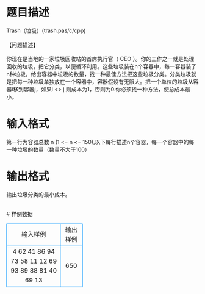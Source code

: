 # 

 
 # 题目描述 
<p>
Trash（垃圾）(trash.pas/c/cpp)<br><br>【问题描述】<br><br>    你现在是当地的一家垃圾回收站的首席执行官（ CEO ）。你的工作之一就是处理回收的垃圾，把它分类，以便循环利用。这些垃圾装在n个容器中，每一容器装了n种垃圾，给出容器中垃圾的数量，找一种最佳方法把这些垃圾分类。分类垃圾就是把每一种垃圾单独放在一个容器中，容器假设有无限大。把一个单位的垃圾从容器i移到容器j，如果i <> j,则成本为1，否则为0.你必须找一种方法，使总成本最小。 <br></p> 

 
 # 输入格式 
<p>
     第一行为容器总数 n (1 <= n <= 150),以下每行描述n个容器，每一个容器中的每一种垃圾的数量（数量不大于100）  </p> 

 
 # 输出格式 
<p>
     输出垃圾分类的最小成本。 <br><br></p> 
# 样例数据
<style>
        table,table tr th, table tr td { border:1px solid #0094ff; }
        table { width: 200px; min-height: 25px; line-height: 25px; text-align: center; border-collapse: collapse;}   
    </style>
<table>
	<tr>
		<td>输入样例</td>
		<td>输出样例</td>
	</tr>
<tr><td>4
62 41 86 94 
73 58 11 12 
69 93 89 88 
81 40 69 13 
</td><td>650</td></tr></table>
